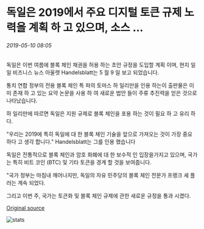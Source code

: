 # 독일은 2019에서 주요 디지털 토큰 규제 노력을 계획 하 고 있으며, 소스 ...

###### 2019-05-10 08:05

독일은 이번 여름에 블록 체인 채권을 허용 하는 초안 규정을 도입할 계획 이며, 현지 일일 비즈니스 뉴스 아울렛 Handelsblatt는 5 월 9 일 보고 되었습니다.

통치 연합 정부의 전용 블록 체인 특 파의 토마스 하 일리만을 인용 하는이 출판물은 이미 존재 하 고 있는 요약 논문을 사용 하 여 새로운 법안 들이 주류 추진력을 얻은 것으로 나타났습니다.

하 일리만에 따르면 독일은 지원 규제로 블록 체인을 포용 하는 것이 필요 하 고 유리 하다.

"우리는 2019에 특히 독일에 대 한 블록 체인 기술을 앞으로 가져오는 것이 가장 중요 하다 고 생각 합니다." Handelsblatt는 그를 인용 했습니다

독일은 전통적으로 블록 체인과 암호 화폐에 대 한 보수적 인 입장을가지고 있으며, 국가는 특히 비트 코인 (BTC) 및 기타 토큰을 경계 할 것을 보여줍니다.

"국가 정부는 마침내 깨어나지만, 독일의 자유 민주당의 블록 체인 전문가 프랭크 셰 플 러는 계속 되었다.

그리고 이번 주, 국가는 토큰화 및 블록 체인 규제에 관한 새로운 규정을 통과 시켰다.

[Original source](https://cointelegraph.com/news/germany-plans-major-digital-token-regulation-effort-in-2019-says-source)

![stats](https://c.statcounter.com/11760860/0/a89fa40b/1/ "stats")